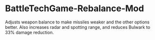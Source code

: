 # BattleTechGame-Rebalance-Mod

Adjusts weapon balance to make missiles weaker and the other options better. Also increases radar and spotting range, and reduces Bulwark to 33% damage reduction.
